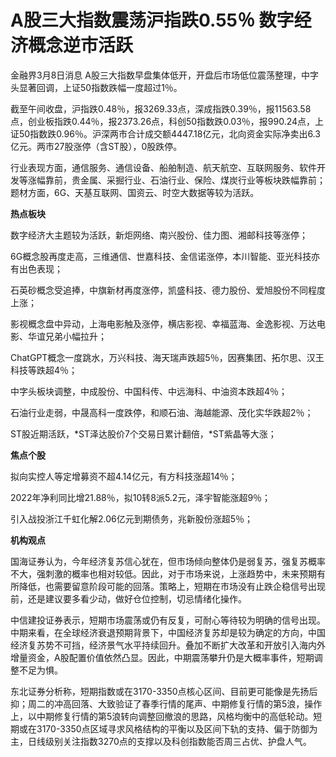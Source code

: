 # A股三大指数震荡沪指跌0.55％ 数字经济概念逆市活跃

金融界3月8日消息 A股三大指数早盘集体低开，开盘后市场低位震荡整理，中字头显著回调，上证50指数跌幅一度超过1％。

截至午间收盘，沪指跌0.48％，报3269.33点，深成指跌0.39％，报11563.58点，创业板指跌0.44％，报2373.26点，科创50指数跌0.03％，报990.24点，上证50指数跌0.96％。沪深两市合计成交额4447.18亿元，北向资金实际净卖出6.3亿元。两市27股涨停（含ST股），0股跌停。

行业表现方面，通信服务、通信设备、船舶制造、航天航空、互联网服务、软件开发等涨幅靠前，贵金属、采掘行业、石油行业、保险、煤炭行业等板块跌幅靠前；题材方面，6G、天基互联网、国资云、时空大数据等较为活跃。

**热点板块**

数字经济大主题较为活跃，新炬网络、南兴股份、佳力图、湘邮科技等涨停；

6G概念股再度走高，三维通信、世嘉科技、金信诺涨停，本川智能、亚光科技亦有出色表现；

石英砂概念受追捧，中旗新材再度涨停，凯盛科技、德力股份、爱旭股份不同程度上涨；

影视概念盘中异动，上海电影触及涨停，横店影视、幸福蓝海、金逸影视、万达电影、华谊兄弟小幅拉升；

ChatGPT概念一度跳水，万兴科技、海天瑞声跌超5％，因赛集团、拓尔思、汉王科技等跌超4％；

中字头板块调整，中成股份、中国科传、中远海科、中油资本跌超4％；

石油行业走弱，中晟高科一度跌停，和顺石油、海越能源、茂化实华跌超2％；

ST股近期活跃，*ST泽达股价7个交易日累计翻倍，*ST紫晶等大涨；

**焦点个股**

拟向实控人等定增募资不超4.14亿元，有方科技涨超14％；

2022年净利同比增21.88％，拟10转8派5.2元，泽宇智能涨超9％；

引入战投浙江千虹化解2.06亿元到期债务，兆新股份涨超5％；

**机构观点**

国海证券认为，今年经济复苏信心犹在，但市场倾向整体仍是弱复苏，强复苏概率不大，强刺激的概率也相对较低。因此，对于市场来说，上涨趋势中，未来预期有所降低，也需要留意阶段可能的回落。策略上，短期在市场没有止跌企稳信号出现前，还是建议要多看少动，做好仓位控制，切忌情绪化操作。

中信建投证券表示，短期市场震荡或仍有反复，可耐心等待较为明确的信号出现。中期来看，在全球经济衰退预期背景下，中国经济复苏却是较为确定的方向，中国经济复苏势不可挡，经济景气水平持续回升。叠加不断扩大改革和开放引入海内外增量资金，A股配置价值依然凸显。因此，中期震荡攀升仍是大概率事件，短期调整不足为惧。

东北证券分析称，短期指数或在3170-3350点核心区间、目前更可能像是先扬后抑；周二的冲高回落、大致验证了春季行情的尾声、中期修复行情的第5浪，操作上，以中期修复行情的第5浪转向调整回撤浪的思路，风格均衡中的高低轮动。短期或在3170-3350点区域寻求风格结构的平衡以及区间下轨的支持、偏于防御为主，日线级别关注指数3270点的支撑以及科创指数能否周三占优、护盘人气。

